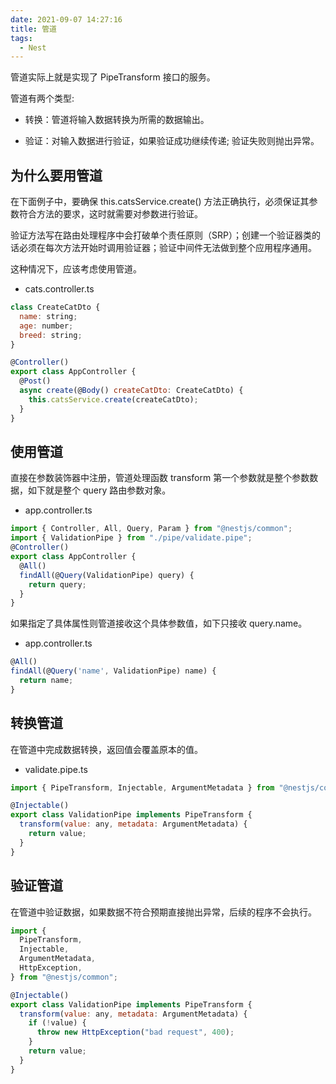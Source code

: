 ```yaml
---
date: 2021-09-07 14:27:16
title: 管道
tags:
  - Nest
---
```


管道实际上就是实现了 PipeTransform 接口的服务。

管道有两个类型:

- 转换：管道将输入数据转换为所需的数据输出。

- 验证：对输入数据进行验证，如果验证成功继续传递; 验证失败则抛出异常。

## 为什么要用管道

在下面例子中，要确保 this.catsService.create() 方法正确执行，必须保证其参数符合方法的要求，这时就需要对参数进行验证。

验证方法写在路由处理程序中会打破单个责任原则（SRP）；创建一个验证器类的话必须在每次方法开始时调用验证器；验证中间件无法做到整个应用程序通用。

这种情况下，应该考虑使用管道。

- cats.controller.ts

```js
class CreateCatDto {
  name: string;
  age: number;
  breed: string;
}

@Controller()
export class AppController {
  @Post()
  async create(@Body() createCatDto: CreateCatDto) {
    this.catsService.create(createCatDto);
  }
}
```

## 使用管道

直接在参数装饰器中注册，管道处理函数 transform 第一个参数就是整个参数数据，如下就是整个 query 路由参数对象。

- app.controller.ts

```js
import { Controller, All, Query, Param } from "@nestjs/common";
import { ValidationPipe } from "./pipe/validate.pipe";
@Controller()
export class AppController {
  @All()
  findAll(@Query(ValidationPipe) query) {
    return query;
  }
}
```

如果指定了具体属性则管道接收这个具体参数值，如下只接收 query.name。

- app.controller.ts

```js
@All()
findAll(@Query('name', ValidationPipe) name) {
  return name;
}
```

## 转换管道

在管道中完成数据转换，返回值会覆盖原本的值。

- validate.pipe.ts

```js
import { PipeTransform, Injectable, ArgumentMetadata } from "@nestjs/common";

@Injectable()
export class ValidationPipe implements PipeTransform {
  transform(value: any, metadata: ArgumentMetadata) {
    return value;
  }
}
```

## 验证管道

在管道中验证数据，如果数据不符合预期直接抛出异常，后续的程序不会执行。

```js
import {
  PipeTransform,
  Injectable,
  ArgumentMetadata,
  HttpException,
} from "@nestjs/common";

@Injectable()
export class ValidationPipe implements PipeTransform {
  transform(value: any, metadata: ArgumentMetadata) {
    if (!value) {
      throw new HttpException("bad request", 400);
    }
    return value;
  }
}
```

